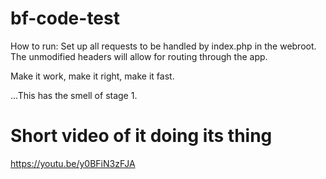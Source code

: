 # bf-code-test

How to run:
Set up all requests to be handled by index.php in the webroot. The unmodified headers will allow for routing through the app.

Make it work, make it right, make it fast.

...This has the smell of stage 1.

# Short video of it doing its thing

https://youtu.be/y0BFiN3zFJA
